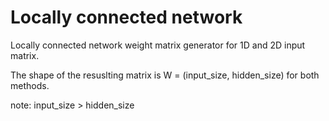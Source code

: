 # Locally connected network
Locally connected network weight matrix generator for 1D and 2D input matrix.

The shape of the resuslting matrix is W = (input_size, hidden_size) for both methods.

note: input_size > hidden_size 
